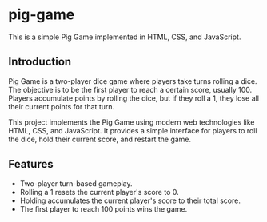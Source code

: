 # pig-game
This is a simple Pig Game implemented in HTML, CSS, and JavaScript.
## Introduction

Pig Game is a two-player dice game where players take turns rolling a dice. The objective is to be the first player to reach a certain score, usually 100. Players accumulate points by rolling the dice, but if they roll a 1, they lose all their current points for that turn.

This project implements the Pig Game using modern web technologies like HTML, CSS, and JavaScript. It provides a simple interface for players to roll the dice, hold their current score, and restart the game.

## Features

- Two-player turn-based gameplay.
- Rolling a 1 resets the current player's score to 0.
- Holding accumulates the current player's score to their total score.
- The first player to reach 100 points wins the game.
